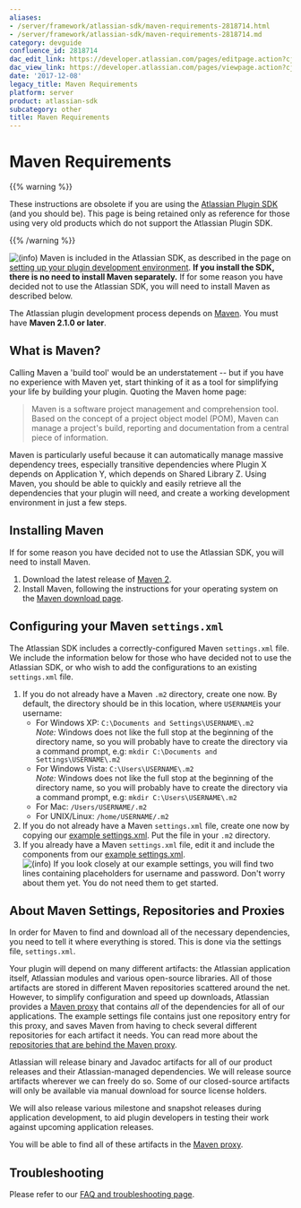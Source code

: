 ```yaml
---
aliases:
- /server/framework/atlassian-sdk/maven-requirements-2818714.html
- /server/framework/atlassian-sdk/maven-requirements-2818714.md
category: devguide
confluence_id: 2818714
dac_edit_link: https://developer.atlassian.com/pages/editpage.action?cjm=wozere&pageId=2818714
dac_view_link: https://developer.atlassian.com/pages/viewpage.action?cjm=wozere&pageId=2818714
date: '2017-12-08'
legacy_title: Maven Requirements
platform: server
product: atlassian-sdk
subcategory: other
title: Maven Requirements
---
```

# Maven Requirements

{{% warning %}}

These instructions are obsolete if you are using the <a href="/pages/createpage.action?spaceKey=DOCS&amp;title=Developing+your+Plugin+using+the+Atlassian+Plugin+SDK&amp;linkCreation=true&amp;fromPageId=2818714" class="createlink">Atlassian Plugin SDK</a> (and you should be). This page is being retained only as reference for those using very old products which do not support the Atlassian Plugin SDK.

{{% /warning %}}

![(info)](/server/framework/atlassian-sdk/images/icons/emoticons/information.png) Maven is included in the Atlassian SDK, as described in the page on <a href="/pages/createpage.action?spaceKey=DOCS&amp;title=Setting+up+your+Plugin+Development+Environment&amp;linkCreation=true&amp;fromPageId=2818714" class="createlink">setting up your plugin development environment</a>. **If you install the SDK, there is no need to install Maven separately.** If for some reason you have decided not to use the Atlassian SDK, you will need to install Maven as described below.

The Atlassian plugin development process depends on <a href="http://maven.apache.org/" class="external-link">Maven</a>. You must have **Maven 2.1.0 or later**.

## What is Maven?

Calling Maven a 'build tool' would be an understatement -- but if you have no experience with Maven yet, start thinking of it as a tool for simplifying your life by building your plugin. Quoting the Maven home page:

> Maven is a software project management and comprehension tool. Based on the concept of a project object model (POM), Maven can manage a project's build, reporting and documentation from a central piece of information.

Maven is particularly useful because it can automatically manage massive dependency trees, especially transitive dependencies where Plugin X depends on Application Y, which depends on Shared Library Z. Using Maven, you should be able to quickly and easily retrieve all the dependencies that your plugin will need, and create a working development environment in just a few steps.

## Installing Maven

If for some reason you have decided not to use the Atlassian SDK, you will need to install Maven.

1.  Download the latest release of <a href="http://maven.apache.org/download.html" class="external-link">Maven 2</a>.
2.  Install Maven, following the instructions for your operating system on the <a href="http://maven.apache.org/download.html" class="external-link">Maven download page</a>.

## Configuring your Maven `settings.xml`

The Atlassian SDK includes a correctly-configured Maven `settings.xml` file. We include the information below for those who have decided not to use the Atlassian SDK, or who wish to add the configurations to an existing `settings.xml` file.

1.  If you do not already have a Maven `.m2` directory, create one now. By default, the directory should be in this location, where `USERNAME`is your username:
    -   For Windows XP: `C:\Documents and Settings\USERNAME\.m2`  
        *Note:* Windows does not like the full stop at the beginning of the directory name, so you will probably have to create the directory via a command prompt, e.g: `mkdir C:\Documents and Settings\USERNAME\.m2`
    -   For Windows Vista: `C:\Users\USERNAME\.m2`  
        *Note:* Windows does not like the full stop at the beginning of the directory name, so you will probably have to create the directory via a command prompt, e.g: `mkdir C:\Users\USERNAME\.m2`
    -   For Mac: `/Users/USERNAME/.m2`
    -   For UNIX/Linux: `/home/USERNAME/.m2`
2.  If you do not already have a Maven `settings.xml` file, create one now by copying our [example settings.xml](/server/framework/atlassian-sdk/example-settings-xml.snippet). Put the file in your `.m2` directory.
3.  If you already have a Maven `settings.xml` file, edit it and include the components from our [example settings.xml](/server/framework/atlassian-sdk/example-settings-xml.snippet).  
    ![(info)](/server/framework/atlassian-sdk/images/icons/emoticons/information.png) If you look closely at our example settings, you will find two lines containing placeholders for username and password. Don't worry about them yet. You do not need them to get started.

## About Maven Settings, Repositories and Proxies

In order for Maven to find and download all of the necessary dependencies, you need to tell it where everything is stored. This is done via the settings file, `settings.xml`.

Your plugin will depend on many different artifacts: the Atlassian application itself, Atlassian modules and various open-source libraries. All of those artifacts are stored in different Maven repositories scattered around the net. However, to simplify configuration and speed up downloads, Atlassian provides a <a href="http://maven.atlassian.com" class="external-link">Maven proxy</a> that contains *all* of the dependencies for all of our applications. The example settings file contains just one repository entry for this proxy, and saves Maven from having to check several different repositories for each artifact it needs. You can read more about the [repositories that are behind the Maven proxy](/server/framework/atlassian-sdk/atlassian-maven-repositories-2818705.html).

Atlassian will release binary and Javadoc artifacts for all of our product releases and their Atlassian-managed dependencies. We will release source artifacts wherever we can freely do so. Some of our closed-source artifacts will only be available via manual download for source license holders.

We will also release various milestone and snapshot releases during application development, to aid plugin developers in testing their work against upcoming application releases.

You will be able to find all of these artifacts in the <a href="http://maven.atlassian.com" class="external-link">Maven proxy</a>.

## Troubleshooting

Please refer to our [FAQ and troubleshooting page](/server/framework/atlassian-sdk/atlassian-plugin-sdk-faq).
































































































































